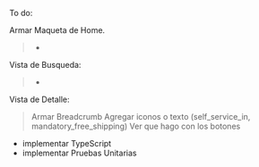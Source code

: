 To do:

Armar Maqueta de Home.
> -

Vista de Busqueda:
> -

Vista de Detalle:
> Armar Breadcrumb
> Agregar iconos o texto (self_service_in, mandatory_free_shipping)
> Ver que hago con los botones



- implementar TypeScript
- implementar Pruebas Unitarias
